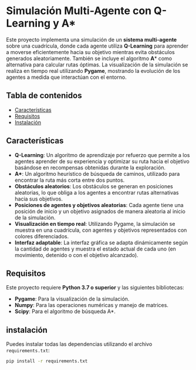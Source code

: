 # Simulación Multi-Agente con Q-Learning y A*

Este proyecto implementa una simulación de un **sistema multi-agente** sobre una cuadrícula, donde cada agente utiliza **Q-Learning** para aprender a moverse eficientemente hacia su objetivo mientras evita obstáculos generados aleatoriamente. También se incluye el algoritmo **A*** como alternativa para calcular rutas óptimas. La visualización de la simulación se realiza en tiempo real utilizando **Pygame**, mostrando la evolución de los agentes a medida que interactúan con el entorno.

## Tabla de contenidos

- [Características](#características)
- [Requisitos](#requisitos)
- [Instalación](#instalación)

## Características

- **Q-Learning**: Un algoritmo de aprendizaje por refuerzo que permite a los agentes aprender de su experiencia y optimizar su ruta hacia el objetivo basándose en recompensas obtenidas durante la exploración.
- **A\***: Un algoritmo heurístico de búsqueda de caminos, utilizado para encontrar la ruta más corta entre dos puntos.
- **Obstáculos aleatorios**: Los obstáculos se generan en posiciones aleatorias, lo que obliga a los agentes a encontrar rutas alternativas hacia sus objetivos.
- **Posiciones de agentes y objetivos aleatorias**: Cada agente tiene una posición de inicio y un objetivo asignados de manera aleatoria al inicio de la simulación.
- **Visualización en tiempo real**: Utilizando Pygame, la simulación se muestra en una cuadrícula, con agentes y objetivos representados con colores diferenciados.
- **Interfaz adaptable**: La interfaz gráfica se adapta dinámicamente según la cantidad de agentes y muestra el estado actual de cada uno (en movimiento, detenido o con el objetivo alcanzado).

## Requisitos

Este proyecto requiere **Python 3.7 o superior** y las siguientes bibliotecas:

- **Pygame**: Para la visualización de la simulación.
- **Numpy**: Para las operaciones numéricas y manejo de matrices.
- **Scipy**: Para el algoritmo de búsqueda A*.

## instalación
Puedes instalar todas las dependencias utilizando el archivo `requirements.txt`:

```bash
pip install -r requirements.txt
